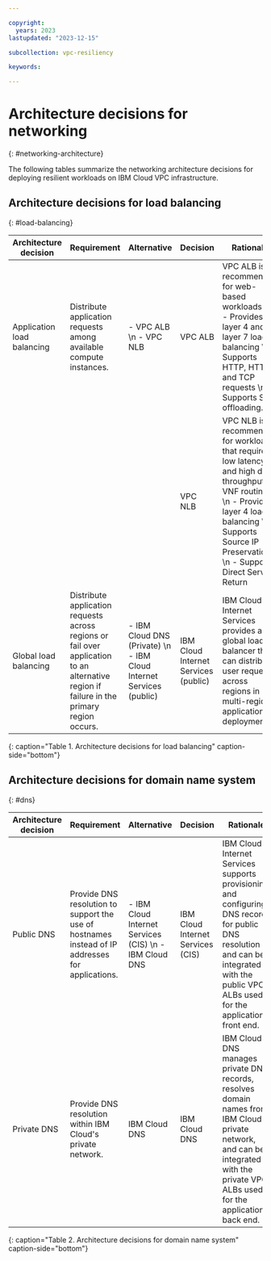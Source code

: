 ```yaml
---

copyright:
  years: 2023
lastupdated: "2023-12-15"

subcollection: vpc-resiliency

keywords:

---
```


# Architecture decisions for networking
{: #networking-architecture}

The following tables summarize the networking architecture decisions for deploying resilient workloads on IBM Cloud VPC infrastructure.

## Architecture decisions for load balancing
{: #load-balancing}

| Architecture decision | Requirement | Alternative | Decision | Rationale |
| -------------- | -------------- | -------------- | -------------- | -------------- |
| Application load balancing | Distribute application requests among available compute instances. | - VPC ALB \n - VPC NLB | VPC ALB | VPC ALB is recommended for web-based workloads. \n - Provides layer 4 and layer 7 load balancing \n - Supports HTTP, HTTPS, and TCP requests \n - Supports SSL offloading. |
| | | | VPC NLB | VPC NLB is recommended for workloads that require low latency and high data throughput or VNF routing. \n - Provides layer 4 load balancing \n - Supports Source IP Preservation \n - Supports Direct Server Return |
| Global load balancing | Distribute application requests across regions or fail over application to an alternative region if failure in the primary region occurs. | - IBM Cloud DNS (Private) \n - IBM Cloud Internet Services (public) | IBM Cloud Internet Services (public) | IBM Cloud Internet Services provides a global load balancer that can distribute user requests across regions in multi-region application deployments. |
{: caption="Table 1. Architecture decisions for load balancing" caption-side="bottom"}

## Architecture decisions for domain name system
{: #dns}

| Architecture decision | Requirement | Alternative | Decision | Rationale |
| -------------- | -------------- | -------------- | -------------- | -------------- |
| Public DNS | Provide DNS resolution to support the use of hostnames instead of IP addresses for applications. | - IBM Cloud Internet Services (CIS) \n - IBM Cloud DNS | IBM Cloud Internet Services (CIS) | IBM Cloud Internet Services supports provisioning and configuring DNS records for public DNS resolution and can be integrated with the public VPC ALBs used for the application's front end. |
| Private DNS | Provide DNS resolution within IBM Cloud's private network. |   IBM Cloud DNS | IBM Cloud DNS | IBM Cloud DNS manages private DNS records, resolves domain names from IBM Cloud's private network, and can be integrated with the private VPC ALBs used for the application's back end. |
{: caption="Table 2. Architecture decisions for domain name system" caption-side="bottom"}
